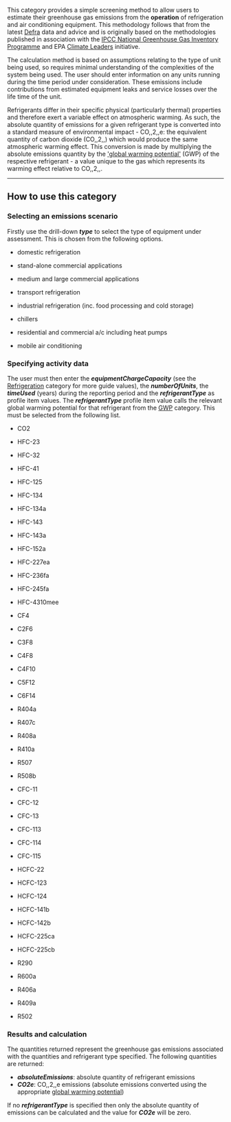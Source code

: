 This category provides a simple screening method to allow users to
estimate their greenhouse gas emissions from the **operation** of
refrigeration and air conditioning equipment. This methodology follows
that from the latest
[Defra](http://www.defra.gov.uk/environment/economy/business-efficiency/reporting)
data and advice and is originally based on the methodologies published
in association with the [IPCC National Greenhouse Gas Inventory
Programme](http://www.ipcc-nggip.iges.or.jp/public/2006gl/pdf/3_Volume3/V3_7_Ch7_ODS_Substitutes.pdf)
and EPA [Climate
Leaders](http://www.epa.gov/climateleaders/documents/resources/mfgrfg.pdf)
initiative.

The calculation method is based on assumptions relating to the type of
unit being used, so requires minimal understanding of the complexities
of the system being used. The user should enter information on any units
running during the time period under consideration. These emissions
include contributions from estimated equipment leaks and service losses
over the life time of the unit.

Refrigerants differ in their specific physical (particularly thermal)
properties and therefore exert a variable effect on atmospheric warming.
As such, the absolute quantity of emissions for a given refrigerant type
is converted into a standard measure of environmental impact - CO,,2,,e:
the equivalent quantity of carbon dioxide (CO,,2,,) which would produce
the same atmospheric warming effect. This conversion is made by
multiplying the absolute emissions quantity by the ['global warming
potential'](Greenhouse_gases_Global_warming_potentials) (GWP) of the
respective refrigerant - a value unique to the gas which represents its
warming effect relative to CO,,2,,.

-----

## How to use this category

### Selecting an emissions scenario

Firstly use the drill-down ***type*** to select the type of equipment
under assessment. This is chosen from the following options.

  - domestic refrigeration

<!-- end list -->

  - stand-alone commercial applications

<!-- end list -->

  - medium and large commercial applications

<!-- end list -->

  - transport refrigeration

<!-- end list -->

  - industrial refrigeration (inc. food processing and cold storage)

<!-- end list -->

  - chillers

<!-- end list -->

  - residential and commercial a/c including heat pumps

<!-- end list -->

  - mobile air conditioning

### Specifying activity data

The user must then enter the ***equipmentChargeCapacity*** (see the
[Refrigeration](Refrigeration) category for more guide values), the
***numberOfUnits***, the ***timeUsed*** (years) during the reporting
period and the ***refrigerantType*** as profile item values. The
***refrigerantType*** profile item value calls the relevant global
warming potential for that refrigerant from the
[GWP](Greenhouse_gases_Global_warming_potentials) category. This must be
selected from the following list.

  - CO2

<!-- end list -->

  - HFC-23

<!-- end list -->

  - HFC-32

<!-- end list -->

  - HFC-41

<!-- end list -->

  - HFC-125

<!-- end list -->

  - HFC-134

<!-- end list -->

  - HFC-134a

<!-- end list -->

  - HFC-143

<!-- end list -->

  - HFC-143a

<!-- end list -->

  - HFC-152a

<!-- end list -->

  - HFC-227ea

<!-- end list -->

  - HFC-236fa

<!-- end list -->

  - HFC-245fa

<!-- end list -->

  - HFC-4310mee

<!-- end list -->

  - CF4

<!-- end list -->

  - C2F6

<!-- end list -->

  - C3F8

<!-- end list -->

  - C4F8

<!-- end list -->

  - C4F10

<!-- end list -->

  - C5F12

<!-- end list -->

  - C6F14

<!-- end list -->

  - R404a

<!-- end list -->

  - R407c

<!-- end list -->

  - R408a

<!-- end list -->

  - R410a

<!-- end list -->

  - R507

<!-- end list -->

  - R508b

<!-- end list -->

  - CFC-11

<!-- end list -->

  - CFC-12

<!-- end list -->

  - CFC-13

<!-- end list -->

  - CFC-113

<!-- end list -->

  - CFC-114

<!-- end list -->

  - CFC-115

<!-- end list -->

  - HCFC-22

<!-- end list -->

  - HCFC-123

<!-- end list -->

  - HCFC-124

<!-- end list -->

  - HCFC-141b

<!-- end list -->

  - HCFC-142b

<!-- end list -->

  - HCFC-225ca

<!-- end list -->

  - HCFC-225cb

<!-- end list -->

  - R290

<!-- end list -->

  - R600a

<!-- end list -->

  - R406a

<!-- end list -->

  - R409a

<!-- end list -->

  - R502

### Results and calculation

The quantities returned represent the greenhouse gas emissions
associated with the quantities and refrigerant type specified. The
following quantities are returned:

  - ***absoluteEmissions***: absolute quantity of refrigerant emissions
  - ***CO2e***: CO,,2,,e emissions (absolute emissions converted using
    the appropriate [global warming
    potential](Greenhouse_gases_Global_warming_potentials))

If no ***refrigerantType*** is specified then only the absolute quantity
of emissions can be calculated and the value for ***CO2e*** will be
zero.
